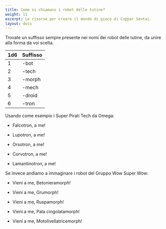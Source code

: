 ```yaml
---
title: Come si chiamano i robot delle tutine?
weight: 11
excerpt: Le risorse per creare il mondo di gioco di Copper Sentai.
layout: docs
---
```

Trovate un suffisso sempre presente nei nomi dei robot delle tutine, da unire alla forma da voi scelta.

| 1d6 | Suffisso                             |
|-----|----------------------------------|
| 1   | -bot                          |
| 2   | -tech                        |
| 3   | -morph                       |
| 4   | -mech |
| 5   | -droid                         |
| 6   | -tron                          |

Usando come esempio i Super Pirati Tech da Omega:

*   Falcotron, a me!

*   Lupotron, a me!

*   Orsotron, a me!

*   Corvotron, a me!

*   Lamantinotron, a me!



Se invece andiamo a immaginare i robot del Gruppo Wow Super Wow:

*   Vieni a me, Betonieramorph!

*   Vieni a me, Grumorph!

*   Vieni a me, Ruspamorph!

*   Vieni a me, Pala cingolatamorph!

*   Vieni a me, Motolivellatricemorph!
